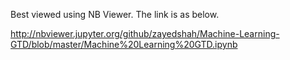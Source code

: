Best viewed using NB Viewer. The link is as below.

http://nbviewer.jupyter.org/github/zayedshah/Machine-Learning-GTD/blob/master/Machine%20Learning%20GTD.ipynb
